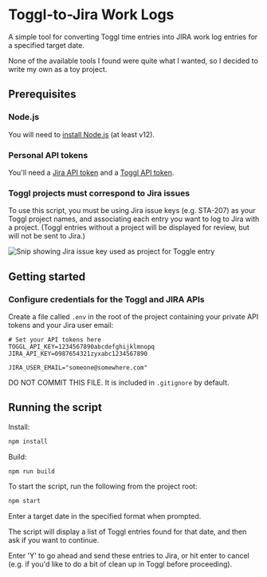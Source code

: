 # Toggl-to-Jira Work Logs

A simple tool for converting Toggl time entries into JIRA work log entries for a specified target date.

None of the available tools I found were quite what I wanted, so I decided to write my own as a toy project.

## Prerequisites

### Node.js

You will need to [install Node.js](https://nodejs.org/en/) (at least v12).

### Personal API tokens

You'll need a [Jira API token](https://confluence.atlassian.com/cloud/api-tokens-938839638.html) and a [Toggl API token](https://github.com/toggl/toggl_api_docs#api-token).

### Toggl projects must correspond to Jira issues

To use this script, you must be using Jira issue keys (e.g. STA-207) as your Toggl project names, and associating each entry you want to log to Jira with a project. (Toggl entries without a project will be displayed for review, but will not be sent to Jira.)

![Snip showing Jira issue key used as project for Toggle entry](./docs/images/toggl-jira-issue-key-as-project.jpg)

## Getting started

### Configure credentials for the Toggl and JIRA APIs

Create a file called `.env` in the root of the project containing your private API tokens and your Jira user email:

```text
# Set your API tokens here
TOGGL_API_KEY=1234567890abcdefghijklmnopq
JIRA_API_KEY=0987654321zyxabc1234567890

JIRA_USER_EMAIL="someone@somewhere.com"
```

DO NOT COMMIT THIS FILE. It is included in `.gitignore` by default.

## Running the script

Install:

```bash
npm install
```

Build:

```bash
npm run build
```

To start the script, run the following from the project root:

```bash
npm start
```

Enter a target date in the specified format when prompted.

The script will display a list of Toggl entries found for that date, and then ask if you want to continue.

Enter 'Y' to go ahead and send these entries to Jira, or hit enter to cancel (e.g. if you'd like to do a bit of clean up in Toggl before proceeding).

